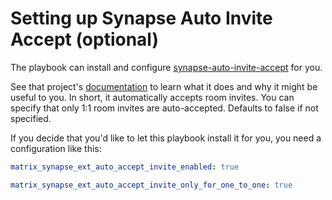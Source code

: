 # Setting up Synapse Auto Invite Accept (optional)

The playbook can install and configure [synapse-auto-invite-accept](https://github.com/matrix-org/synapse-auto-accept-invite) for you.

See that project's [documentation](https://github.com/matrix-org/synapse-auto-accept-invite) to learn what it does and why it might be useful to you.
In short, it automatically accepts room invites. You can specify that only 1:1 room invites are auto-accepted. Defaults to false if not specified.

If you decide that you'd like to let this playbook install it for you, you need a configuration like this:

```yaml
matrix_synapse_ext_auto_accept_invite_enabled: true

matrix_synapse_ext_auto_accept_invite_only_for_one_to_one: true
```